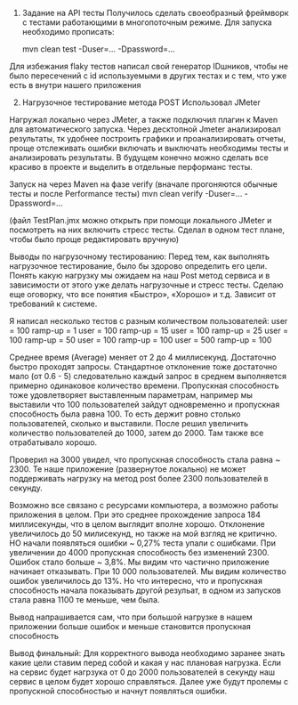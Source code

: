 1. Задание на API тесты
   Получилось сделать своеобразный фреймворк с тестами работающими в многопоточным режиме.
   Для запуска необходимо прописать:

   mvn clean test -Duser=… -Dpassword=…

Для избежания flaky тестов написал свой генератор IDшников, чтобы не было пересечений 
с id используемыми в других тестах и с тем, что уже есть в внутри нашего приложения

2. Нагрузочное тестирование метода POST
Использовал JMeter

Нагружал локально через JMeter, а также подключил плагин к Maven для автоматического запуска.
Через десктопной Jmeter анализировал результаты, тк удобнее построить графики и проанализировать отчеты, 
проще отслеживать ошибки включать и выключать необходимы тесты и анализировать результаты.
В будущем конечно можно сделать все красиво в проекте и выделить в отдельные перформанс тесты.

Запуск на через Maven на фазе verify (вначале прогоняются обычные тесты и после Performance тесты)
mvn clean verify -Duser=… -Dpassword=…

(файл TestPlan.jmx можно открыть при помощи локального JMeter и посмотреть на них включить стресс тесты.
Сделал в одном тест плане, чтобы было проще редактировать вручную)

Выводы по нагрузочному тестированию: Перед тем, как выполнять нагрузочное тестирование, 
было бы здорово определить его цели. Понять какую нагрузку мы ожидаем на наш Post метод сервиса и в зависимости 
от этого уже делать нагрузочные и стресс тесты. Сделаю еще оговорку, что все понятия «Быстро», «Хорошо» и т.д. 
Зависит от требований к системе. 


Я написал несколько тестов с разным количеством пользователей: 
user = 100     ramp-up = 1 
user = 100     ramp-up = 15
user = 100     ramp-up = 25
user = 100     ramp-up = 50
user = 100     ramp-up = 100
user = 500     ramp-up = 100

Среднее время (Average) меняет от 2 до 4 миллисекунд. Достаточно быстро проходят запросы.
Стандартное отклонение тоже достаточно мало (от 0.6 - 5) следовательно каждый запрос в среднем выполняется
примерно одинаковое количество времени.
Пропускная способность тоже удовлетворяет выставленным параметрам, например мы выставили что 100 пользователей
зайдут одновременно и пропускная способность была равна 100. 
То есть держит ровно столько пользователей, сколько и выставили.
После решил увеличить количество пользователей до 1000, затем до 2000.
Там также все отрабатывало хорошо.

Проверил на 3000 увидел, что пропускная способность стала равна ~ 2300.
Те наше приложение (развернутое локально) не может поддерживать нагрузку на метод post 
более 2300 пользователей в секунду.

Возможно все связано с ресурсами компьютера, а возможно работы приложения в целом.
При это среднее прохождение запроса 184 миллисекунды, что в целом выглядит вполне хорошо. 
Отклонение увеличилось до 50 милисекунд, но также на мой взгляд не критично. 
НО начали появляться ошибки ~ 0,27% теста упали с ошибками.
При увеличении до 4000 пропускная способность без изменений 2300.
Ошибок стало больше ~ 3,8%.
Мы видим что частично приложение начинает отказывать.
При 10 000 пользователей. Мы видим количество ошибок увеличилось до 13%.
Но что интересно, что и пропускная способность начала показывать другой резульат,
в одном из запусков стала равна 1100 те меньше, чем была.

Вывод напрашивается сам, что при большой нагрузке в нашем приложении больше ошибок 
и меньше становится пропускная способность

Вывод финальный:
Для корректного вывода необходимо заранее знать какие цели ставим перед собой и какая у нас плановая нагрузка.
Если на сервис будет нагрзука от 0 до 2000 пользователей в секунду наш сервис в целом будет хорошо справляться.
Далее уже будут пролемы с пропускной способностью и начнут появляться ошибки.




